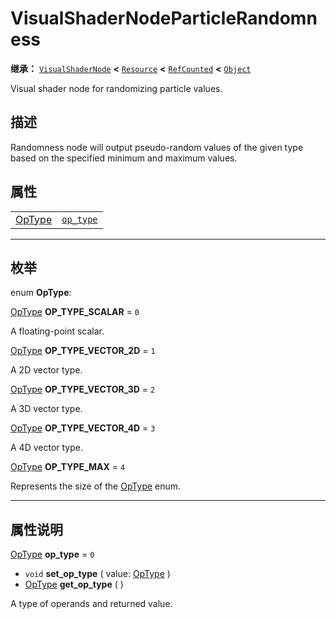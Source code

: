 <!-- ⚠ 请勿编辑本文件 ⚠ -->
<!-- 本文档使用脚本从 WeDot 引擎源码仓库生成。 -->
<!-- 生成脚本：https://github.com/WeDot-Engine/WeDot/tree/master/doc/tools/make_md.py； -->
<!-- 原文件：https://github.com/WeDot-Engine/WeDot/tree/master/doc/classes/VisualShaderNodeParticleRandomness.xml。 -->

<div id="_class_visualshadernodeparticlerandomness"></div>

# VisualShaderNodeParticleRandomness

**继承：** [`VisualShaderNode`](class_visualshadernode.md) **<** [`Resource`](class_resource.md) **<** [`RefCounted`](class_refcounted.md) **<** [`Object`](class_object.md)

Visual shader node for randomizing particle values.

## 描述

Randomness node will output pseudo-random values of the given type based on the specified minimum and maximum values.

## 属性

|||
|:-:|:--|
| [OpType](#enum_visualshadernodeparticlerandomness_optype) | [`op_type`](class_visualshadernodeparticlerandomness.md#class_visualshadernodeparticlerandomness_property_op_type) | ``0`` |

<!-- rst-class:: classref-section-separator -->

---

## 枚举

<div id="_class_enum_visualshadernodeparticlerandomness_optype"></div>

enum **OpType**: <div id="enum_visualshadernodeparticlerandomness_optype"></div>

<div id="_class_visualshadernodeparticlerandomness_constant_op_type_scalar"></div>

[OpType](#enum_visualshadernodeparticlerandomness_optype) **OP_TYPE_SCALAR** = ``0``

A floating-point scalar.

<div id="_class_visualshadernodeparticlerandomness_constant_op_type_vector_2d"></div>

[OpType](#enum_visualshadernodeparticlerandomness_optype) **OP_TYPE_VECTOR_2D** = ``1``

A 2D vector type.

<div id="_class_visualshadernodeparticlerandomness_constant_op_type_vector_3d"></div>

[OpType](#enum_visualshadernodeparticlerandomness_optype) **OP_TYPE_VECTOR_3D** = ``2``

A 3D vector type.

<div id="_class_visualshadernodeparticlerandomness_constant_op_type_vector_4d"></div>

[OpType](#enum_visualshadernodeparticlerandomness_optype) **OP_TYPE_VECTOR_4D** = ``3``

A 4D vector type.

<div id="_class_visualshadernodeparticlerandomness_constant_op_type_max"></div>

[OpType](#enum_visualshadernodeparticlerandomness_optype) **OP_TYPE_MAX** = ``4``

Represents the size of the [OpType](#enum_visualshadernodeparticlerandomness_optype) enum.

<!-- rst-class:: classref-section-separator -->

---

## 属性说明

<div id="_class_visualshadernodeparticlerandomness_property_op_type"></div>

[OpType](#enum_visualshadernodeparticlerandomness_optype) **op_type** = ``0`` <div id="class_visualshadernodeparticlerandomness_property_op_type"></div>

- `void` **set_op_type** ( value: [OpType](#enum_visualshadernodeparticlerandomness_optype) )
- [OpType](#enum_visualshadernodeparticlerandomness_optype) **get_op_type** ( )

A type of operands and returned value.

[^virtual]: 本方法通常需要用户覆盖才能生效。
[^const]: 本方法无副作用，不会修改该实例的任何成员变量。
[^vararg]: 本方法除了能接受在此处描述的参数外，还能够继续接受任意数量的参数。
[^constructor]: 本方法用于构造某个类型。
[^static]: 调用本方法无需实例，可直接使用类名进行调用。
[^operator]: 本方法描述的是使用本类型作为左操作数的有效运算符。
[^bitfield]: 这个值是由下列位标志构成位掩码的整数。
[^void]: 无返回值。
